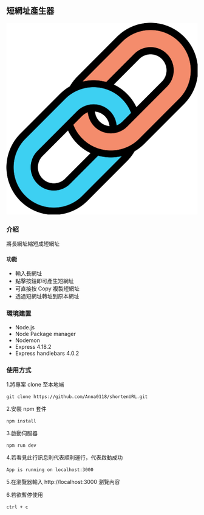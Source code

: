 ## 短網址產生器

![image](https://github.com/Anna0118/shortenURL/blob/main/public/ExportedContentImage_00.png)

### 介紹

將長網址縮短成短網址

#### 功能

- 輸入長網址
- 點擊按鈕即可產生短網址
- 可直接按 Copy 複製短網址
- 透過短網址轉址到原本網址

### 環境建置

- Node.js
- Node Package manager
- Nodemon
- Express 4.18.2
- Express handlebars 4.0.2

### 使用方式

1.將專案 clone 至本地端

```
git clone https://github.com/Anna0118/shortenURL.git
```

2.安裝 npm 套件

```
npm install
```

3.啟動伺服器

```
npm run dev
```

4.若看見此行訊息則代表順利運行，代表啟動成功

```
App is running on localhost:3000
```

5.在瀏覽器輸入 http://localhost:3000 瀏覽內容

6.若欲暫停使用

```
ctrl + c
```
